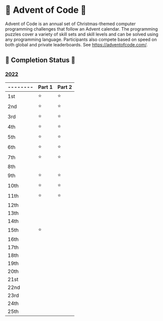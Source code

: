 # 🎄 Advent of Code 🎄

Advent of Code is an annual set of Christmas-themed computer programming challenges that follow an Advent calendar.
The programming puzzles cover a variety of skill sets and skill levels and can be solved using any programming language.
Participants also compete based on speed on both global and private leaderboards.
See https://adventofcode.com/.

## 🌟 Completion Status 🌟

### [2022](./2022/)

| -------- | Part 1 | Part 2 |
|----------|--------|--------|
| 1st      | ⭐      | ⭐      |
| 2nd      | ⭐      | ⭐      |
| 3rd      | ⭐      | ⭐      |
| 4th      | ⭐      | ⭐      |
| 5th      | ⭐      | ⭐      |
| 6th      | ⭐      | ⭐      |
| 7th      | ⭐      | ⭐      |
| 8th      |        |        |
| 9th      | ⭐      | ⭐      |
| 10th     | ⭐      | ⭐      |
| 11th     | ⭐      | ⭐      |
| 12th     |        |        |
| 13th     |        |        |
| 14th     |        |        |
| 15th     | ⭐      |        |
| 16th     |        |        |
| 17th     |        |        |
| 18th     |        |        |
| 19th     |        |        |
| 20th     |        |        |
| 21st     |        |        |
| 22nd     |        |        |
| 23rd     |        |        |
| 24th     |        |        |
| 25th     |        |        |